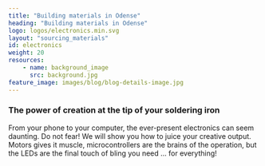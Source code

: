 ```yaml
---
title: "Building materials in Odense"
heading: "Building materials in Odense"
logo: logos/electronics.min.svg
layout: "sourcing_materials"
id: electronics
weight: 20
resources:
    - name: background_image
      src: background.jpg
feature_image: images/blog/blog-details-image.jpg
---
```


### The power of creation at the tip of your soldering iron

<!--more-->

From your phone to your computer, the ever-present electronics can seem daunting. Do not fear! We will show you how to juice your creative output. Motors gives it muscle, microcontrollers are the brains of the operation, but the LEDs are the final touch of bling you need … for everything!
